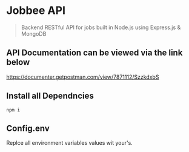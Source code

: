 # Jobbee API
>Backend RESTful API for jobs built in Node.js using Express.js & MongoDB

## API Documentation can be viewed via the link below
https://documenter.getpostman.com/view/7871112/SzzkdxbS

## Install all Dependncies
```
npm i
```
## Config.env 
Replce all environment variables values wit your's.
